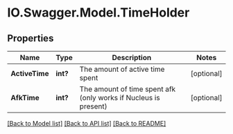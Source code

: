 # IO.Swagger.Model.TimeHolder
## Properties

Name | Type | Description | Notes
------------ | ------------- | ------------- | -------------
**ActiveTime** | **int?** | The amount of active time spent | [optional] 
**AfkTime** | **int?** | The amount of time spent afk (only works if Nucleus is present) | [optional] 

[[Back to Model list]](../README.md#documentation-for-models) [[Back to API list]](../README.md#documentation-for-api-endpoints) [[Back to README]](../README.md)

